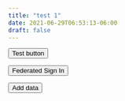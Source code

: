 ```yaml
---
title: "test 1"
date: 2021-06-29T06:53:13-06:00
draft: false
---
```

<button id="MutationEventButton" onclick="addData()">Test button</button>

<button onclick="addData()">Federated Sign In</button>

<div class="app-body">
    <button id="MutationEventButton">Add data</button>
    <div id="MutationResult"></div>
    <div id="QueryResult"></div>
    <div id="SubscriptionResult"></div>
</div>

<script src="src/main.bundle.js"></script>